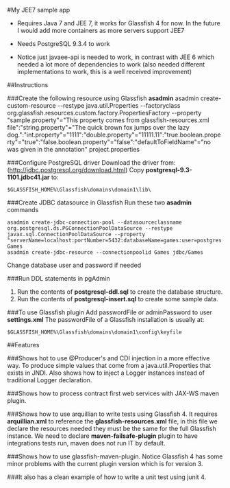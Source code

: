 #My JEE7 sample app

* Requires Java 7 and JEE 7, it works for Glassfish 4 for now. In the future I would add more containers as more servers support JEE7

* Needs PostgreSQL 9.3.4 to work

* Notice just javaee-api is needed to work, in contrast with JEE 6 which needed a lot more of dependencies to work (also needed different implementations to work, this is a well received improvement)


##Instructions

###Create the following resource using Glassfish **asadmin**
    asadmin create-custom-resource --restype java.util.Properties --factoryclass org.glassfish.resources.custom.factory.PropertiesFactory --property "sample.property"="This property comes from glassfish-resources.xml file":"string.property"="The quick brown fox jumps over the lazy dog.":"int.property"="1111":"double.property"="11111.11":"true.boolean.property"="true":"false.boolean.property"="false":"defaultToFieldName"="no was given in the annotation"  project.properties


###Configure PostgreSQL driver
Download the driver from: (http://jdbc.postgresql.org/download.html)
Copy **postgresql-9.3-1101.jdbc41.jar** to:

    $GLASSFISH_HOME%\Glassfish\domains\domain1\lib\

###Create JDBC datasource in Glassfish
Run these two **asadmin** commands

    asadmin create-jdbc-connection-pool --datasourceclassname org.postgresql.ds.PGConnectionPoolDataSource --restype javax.sql.ConnectionPoolDataSource --property "serverName=localhost:portNumber=5432:databaseName=games:user=postgres:password=admin" Games
    asadmin create-jdbc-resource --connectionpoolid Games jdbc/Games

Change database user and password if needed

###Run DDL statements in pgAdmin
1. Run the contents of **postgresql-ddl.sql** to create the database structure.
2. Run the contents of **postgresql-insert.sql** to create some sample data.

###To use Glassfish plugin
Add passwordFile or adminPassword to user **settings.xml**
The passwordFile of a Glassfish installation is usually at:

    $GLASSFISH_HOME%\Glassfish\domains\domain1\config\keyfile

##Features

###Shows hot to use @Producer's and CDI injection in a more effective way.
To produce simple values that come from a java.util.Properties that exists in JNDI. Also shows how to inject a Logger instances instead of traditional Logger declaration.

###Shows how to process contract first web services with JAX-WS maven plugin.

###Shows how to use arquillian to write tests using Glassfish 4.
It requires **arquillian.xml** to reference the **glassfish-resources.xml** file, in this file we declare the resources needed they must be the same for the full Glassfish instance. We need to declare **maven-failsafe-plugin** plugin to have integrations tests run, maven does not run IT by default.

###Shows how to use glassfish-maven-plugin.
Notice Glassfish 4 has some minor problems with the current plugin version which is for version 3.

###It also has a clean example of how to write a unit test using junit 4.
